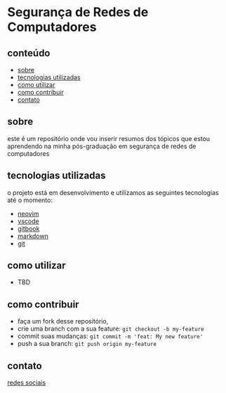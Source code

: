 <p align="center">
  <h1><b>Segurança de Redes de Computadores</b></h1>
</p>

<a id="conteudo"></a>

## conteúdo

- [sobre](#sobre)
- [tecnologias utilizadas](#tecnologias-utilizadas)
- [como utilizar](#como-utilizar)
- [como contribuir](#como-contribuir)
- [contato](#contato)

<a id="sobre"></a>

## sobre

este é um repositório onde vou inserir resumos dos tópicos que estou aprendendo na minha pós-graduação em segurança de redes de computadores

<a id="tecnologias-utilizadas"></a>

## tecnologias utilizadas

o projeto está em desenvolvimento e utilizamos as seguintes tecnologias até o momento:
- [neovim](https://neovim.io/)
- [vscode](https://code.visualstudio.com/)
- [gitbook](https://www.gitbook.com/)
- [markdown](https://pt.wikipedia.org/wiki/Markdown)
- [git](https://git-scm.com/)

<a id="como-utilizar"></a>

## como utilizar

- TBD

<a id="como-contribuir"></a>

## como contribuir

- faça um fork desse repositório,
- crie uma branch com a sua feature: `git checkout -b my-feature`
- commit suas mudanças: `git commit -m 'feat: My new feature'`
- push a sua branch: `git push origin my-feature`

<a id="contato"></a>

## contato

[redes sociais](https://linktr.ee/bl4cktux89")
